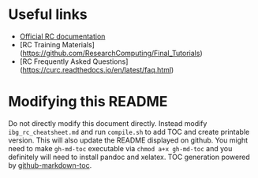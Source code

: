 
# Useful links

 - [Official RC documentation](https://curc.readthedocs.io/en/latest/)
 - [RC Training Materials] (https://github.com/ResearchComputing/Final_Tutorials)
 - [RC Frequently Asked Questions] (https://curc.readthedocs.io/en/latest/faq.html)

# Modifying this README

Do not directly modify this document directly. Instead modify `ibg_rc_cheatsheet.md` and run `compile.sh` to add TOC and create printable version. This will also update the README displayed on github. You might need to make `gh-md-toc` executable via `chmod a+x gh-md-toc` and you definitely will need to install pandoc and xelatex. TOC generation powered by [github-markdown-toc](https://github.com/ekalinin/github-markdown-toc).
